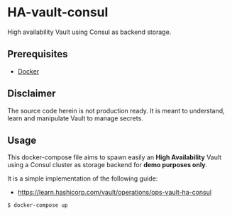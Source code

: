 # HA-vault-consul
High availability Vault using Consul as backend storage.

## Prerequisites

- [Docker](https://docs.docker.com)

## Disclaimer

The source code herein is not production ready. It is meant to understand, learn and manipulate Vault to manage secrets.

## Usage

This docker-compose file aims to spawn easily an **High Availability** Vault using a Consul cluster as storage backend for
**demo purposes only**.

It is a simple implementation of the following guide:
* https://learn.hashicorp.com/vault/operations/ops-vault-ha-consul

```
$ docker-compose up
```
